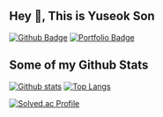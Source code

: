 ## Hey 👋, This is Yuseok Son
[![Github Badge](https://img.shields.io/badge/-handsoneu-grey?style=flat&logo=github&logoColor=white&link=https://github.com/handsone-u/)](https://www.github.com/handsone-u/) [![Portfolio Badge](https://img.shields.io/badge/portfolio-web-blue?style=flat&link=https://github.com/handsone-u/)](https://github.com/handsone-u/) 
## Some of my Github Stats

[![Github stats](https://github-readme-stats.vercel.app/api?username=handsone-u&show_icons=true&include_all_commits=true)](https://github.com/handsone-u/github-readme-stats)
[![Top Langs](https://github-readme-stats.vercel.app/api/top-langs/?username=handsone-u&layout=compact)](https://github.com/handsone-u/github-readme-stats)

[![Solved.ac Profile](http://mazassumnida.wtf/api/v2/generate_badge?boj=jk04172)](https://solved.ac/jk04172/)
